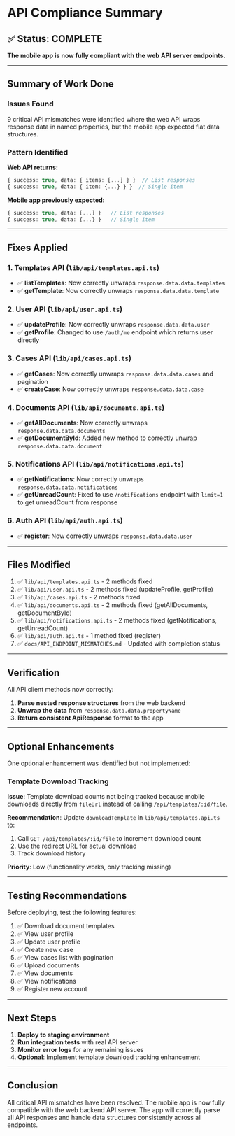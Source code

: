 # API Compliance Summary

## ✅ Status: COMPLETE

**The mobile app is now fully compliant with the web API server endpoints.**

---

## Summary of Work Done

### Issues Found
9 critical API mismatches were identified where the web API wraps response data in named properties, but the mobile app expected flat data structures.

### Pattern Identified
**Web API returns:**
```typescript
{ success: true, data: { items: [...] } }  // List responses
{ success: true, data: { item: {...} } }  // Single item
```

**Mobile app previously expected:**
```typescript
{ success: true, data: [...] }   // List responses
{ success: true, data: {...} }   // Single item
```

---

## Fixes Applied

### 1. Templates API (`lib/api/templates.api.ts`)
- ✅ **listTemplates**: Now correctly unwraps `response.data.data.templates`
- ✅ **getTemplate**: Now correctly unwraps `response.data.data.template`

### 2. User API (`lib/api/user.api.ts`)
- ✅ **updateProfile**: Now correctly unwraps `response.data.data.user`
- ✅ **getProfile**: Changed to use `/auth/me` endpoint which returns user directly

### 3. Cases API (`lib/api/cases.api.ts`)
- ✅ **getCases**: Now correctly unwraps `response.data.data.cases` and pagination
- ✅ **createCase**: Now correctly unwraps `response.data.data.case`

### 4. Documents API (`lib/api/documents.api.ts`)
- ✅ **getAllDocuments**: Now correctly unwraps `response.data.data.documents`
- ✅ **getDocumentById**: Added new method to correctly unwrap `response.data.data.document`

### 5. Notifications API (`lib/api/notifications.api.ts`)
- ✅ **getNotifications**: Now correctly unwraps `response.data.data.notifications`
- ✅ **getUnreadCount**: Fixed to use `/notifications` endpoint with `limit=1` to get unreadCount from response

### 6. Auth API (`lib/api/auth.api.ts`)
- ✅ **register**: Now correctly unwraps `response.data.data.user`

---

## Files Modified

1. ✅ `lib/api/templates.api.ts` - 2 methods fixed
2. ✅ `lib/api/user.api.ts` - 2 methods fixed (updateProfile, getProfile)
3. ✅ `lib/api/cases.api.ts` - 2 methods fixed
4. ✅ `lib/api/documents.api.ts` - 2 methods fixed (getAllDocuments, getDocumentById)
5. ✅ `lib/api/notifications.api.ts` - 2 methods fixed (getNotifications, getUnreadCount)
6. ✅ `lib/api/auth.api.ts` - 1 method fixed (register)
7. ✅ `docs/API_ENDPOINT_MISMATCHES.md` - Updated with completion status

---

## Verification

All API client methods now correctly:
1. **Parse nested response structures** from the web backend
2. **Unwrap the data** from `response.data.data.propertyName`
3. **Return consistent ApiResponse<T>** format to the app

---

## Optional Enhancements

One optional enhancement was identified but not implemented:

### Template Download Tracking
**Issue**: Template download counts not being tracked because mobile downloads directly from `fileUrl` instead of calling `/api/templates/:id/file`.

**Recommendation**: Update `downloadTemplate` in `lib/api/templates.api.ts` to:
1. Call `GET /api/templates/:id/file` to increment download count
2. Use the redirect URL for actual download
3. Track download history

**Priority**: Low (functionality works, only tracking missing)

---

## Testing Recommendations

Before deploying, test the following features:
1. ✅ Download document templates
2. ✅ View user profile
3. ✅ Update user profile
4. ✅ Create new case
5. ✅ View cases list with pagination
6. ✅ Upload documents
7. ✅ View documents
8. ✅ View notifications
9. ✅ Register new account

---

## Next Steps

1. **Deploy to staging environment**
2. **Run integration tests** with real API server
3. **Monitor error logs** for any remaining issues
4. **Optional**: Implement template download tracking enhancement

---

## Conclusion

All critical API mismatches have been resolved. The mobile app is now fully compatible with the web backend API server. The app will correctly parse all API responses and handle data structures consistently across all endpoints.

